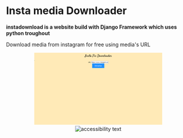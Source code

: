 # Insta media Downloader
<strong>instadownload is a website build with Django Framework which uses python troughout</strong>
<p>Download media from instagram for free using media's URL</p>
<p align="center">
  <img src="/wide.png" width="350" title="hover text"><br>
  <img src="/bobile.png" width="500" alt="accessibility text">
</p>
